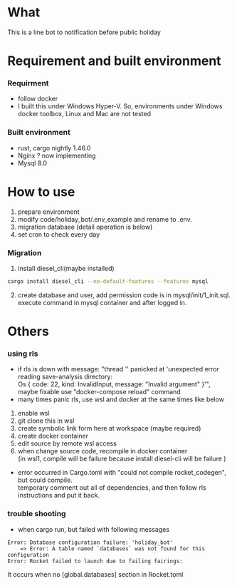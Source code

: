 # What

This is a line bot to notification before public holiday

# Requirement and built environment

### Requirment
* follow docker
* I built this under Windows Hyper-V. So, environments under Windows docker toolbox, Linux and Mac are not tested

### Built environment
* rust, cargo nightly 1.46.0
* Nginx ? now implementing
* Mysql 8.0

# How to use

1. prepare environment
2. modify code/holiday_bot/.env_example and rename to .env.
3. migration database (detail operation is below)
4. set cron to check every day

### Migration
1. install diesel_cli(maybe installed)

```bash
cargo install diesel_cli --no-default-features --features mysql
```

2. create database and user, add permission
code is in mysql/init/1_init.sql.
execute command in mysql container and after logged in.



# Others

### using rls
* if rls is down with message: "thread '<unnamed>' panicked at 'unexpected error reading save-analysis directory:  
 Os { code: 22, kind: InvalidInput, message: "Invalid argument" }'", maybe fixable use "docker-compose reload" command
* many times panic rls, use wsl and docker at the same times like below
1. enable wsl
2. git clone this in wsl
3. create symbolic link form here at workspace (maybe required)
4. create docker container
5. edit source by remote wsl access
6. when change source code, recompile in docker container  
(in wsl1, compile will be failure because install diesel-cli will be failure )
* error occurred in Cargo.toml with "could not compile rocket_codegen", but could compile.  
  temporary comment out all of dependencies, and then follow rls instructions and put it back.


### trouble shooting


* when cargo run, but failed with following messages
```
Error: Database configuration failure: 'holiday_bot'  
    => Error: A table named `databases` was not found for this configuration  
Error: Rocket failed to launch due to failing fairings:  
```
It occurs when no [global.databases] section in Rocket.toml  

